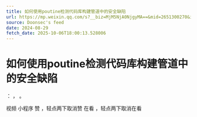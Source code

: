 ```yaml
---
title: 如何使用poutine检测代码库构建管道中的安全缺陷
url: https://mp.weixin.qq.com/s?__biz=MjM5NjA0NjgyMA==&mid=2651300270&idx=4&sn=b7e3613a6fc5cc917bad83d6860b8efa
source: Doonsec's feed
date: 2024-08-29
fetch_date: 2025-10-06T18:00:13.528006
---
```


# 如何使用poutine检测代码库构建管道中的安全缺陷

：
，
。

视频
小程序
赞
，轻点两下取消赞
在看
，轻点两下取消在看